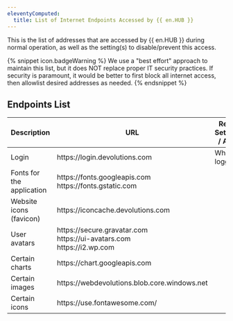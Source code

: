 ```yaml
---
eleventyComputed:
  title: List of Internet Endpoints Accessed by {{ en.HUB }}
---
```

This is the list of addresses that are accessed by {{ en.HUB }} during normal operation, as well as the setting(s) to disable/prevent this access.

{% snippet icon.badgeWarning %}
We use a "best effort" approach to maintain this list, but it does NOT replace proper IT security practices. If security is paramount, it would be better to first block all internet access, then allowlist desired addresses as needed.
{% endsnippet %}

## Endpoints List

| Description                    | URL                                                                            | Related Setting(s) / Action |
| ------------------------------ | ------------------------------------------------------------------------------ | ------------------------- |
| Login                          | https<area>://login.devolutions.com                                            | When logging in |
| Fonts for the application      | https<area>://fonts.googleapis.com<br>https<area>://fonts.gstatic.com          |  |
| Website icons (favicon)        | https<area>://iconcache.devolutions.com                                        |  |
| User avatars                   | https<area>://secure.gravatar.com<br>https<area>://ui-avatars.com<br>https<area>://i2.wp.com |  |
| Certain charts                 | https<area>://chart.googleapis.com                                             |  |
| Certain images                 | https<area>://webdevolutions.blob.core.windows.net                             |  |
| Certain icons                  | https<area>://use.fontawesome.com/                                             |  |

